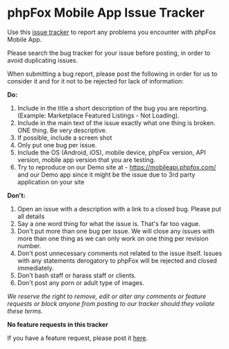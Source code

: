 # phpFox Mobile App Issue Tracker

Use this [issue tracker](https://github.com/PHPfox-Official/mobile-app-issues) to report any problems you encounter with phpFox Mobile App.

Please search the bug tracker for your issue before posting, in order to avoid duplicating issues.

When submitting a bug report, please post the following in order for us to consider it and for it not to be rejected for lack of information:

**Do:**

1. Include in the title a short description of the bug you are reporting. (Example: Marketplace Featured Listings - Not Loading).
2. Include in the main text of the issue exactly what one thing is broken. ONE thing. Be very descriptive.
3. If possible, include a screen shot
4. Only put one bug per issue.
5. Include the OS (Android, iOS), mobile device, phpFox version, API version, mobile app version that you are testing.
6. Try to reproduce on our Demo site at - https://mobileapi.phpfox.com/ and our Demo app since it might be the issue due to 3rd party application on your site

**Don't:**

1. Open an issue with a description with a link to a closed bug. Please put all details
2. Say a one word thing for what the issue is. That's far too vague.
3. Don't put more than one bug per issue. We will close any issues with more than one thing as we can only work on one thing per revision number.
4. Don't post unnecessary comments not related to the issue itself. Issues with any statements derogatory to phpFox will be rejected and closed immediately. 
5. Don't bash staff or harass staff or clients. 
6. Don't post any porn or adult type of images.

*We reserve the right to remove, edit or alter any comments or feature requests or block anyone from posting to our tracker should they voilate these terms.*

**No feature requests in this tracker**

If you have a feature request, please post it [here](https://github.com/PHPfox-Official/phpfox-v4-feature-requests/issues).

